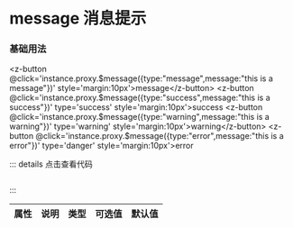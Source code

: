 # message 消息提示

### 基础用法

<z-button  @click='instance.proxy.$message({type:"message",message:"this is a message"})' style='margin:10px'>message</z-button>
<z-button @click='instance.proxy.$message({type:"success",message:"this is a success"})' type='success' style='margin:10px'>success</z-button>
<z-button @click='instance.proxy.$message({type:"warning",message:"this is a warning"})' type='warning' style='margin:10px'>warning</z-button>
<z-button @click='instance.proxy.$message({type:"error",message:"this is a error"})' type='danger' style='margin:10px'>error</z-button>
    
<script setup>
import { ref } from 'vue'
import { getCurrentInstance } from "vue";
const instance = getCurrentInstance();

</script>

::: details 点击查看代码
```

```
:::

|    属性      |       说明      |     类型       |  可选值               |     默认值     |
|:------------:|:--------------:|:--------------:|:------------------:|:----------------:|




